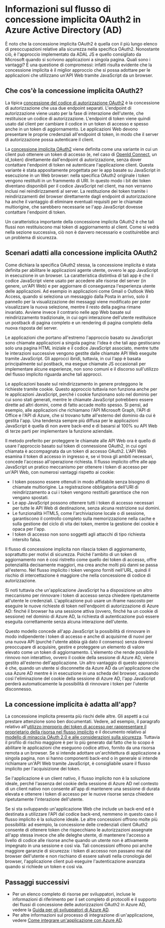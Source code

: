 <properties
   pageTitle="Informazioni sul flusso di concessione implicita OAuth2 in Azure Active Directory | Microsoft Azure"
   description="Altre informazioni su come implementare in Azure Active Directory il flusso di concessione implicita OAuth2 e stabilire se è adatto all'applicazione."
   services="active-directory"
   documentationCenter="dev-center-name"
   authors="vibronet"
   manager="mbaldwin"
   editor=""/>

<tags
   ms.service="active-directory"
   ms.devlang="na"
   ms.topic="article"
   ms.tgt_pltfrm="na"
   ms.workload="identity"
   ms.date="06/01/2016"
   ms.author="vittorib;bryanla"/>

# Informazioni sul flusso di concessione implicita OAuth2 in Azure Active Directory (AD)

È noto che la concessione implicita OAuth2 è quella con il più lungo elenco di preoccupazioni relative alla sicurezza nella specifica OAuth2. Nonostante ciò, è l'approccio implementato da ADAL JS e quello consigliato da Microsoft quando si scrivono applicazioni a singola pagina. Quali sono i vantaggi? È una questione di compromessi: infatti risulta evidente che la concessione implicita è il miglior approccio che si possa adottare per le applicazioni che utilizzano un'API Web tramite JavaScript da un browser.

## Che cos'è la concessione implicita OAuth2?

La tipica [concessione del codice di autorizzazione OAuth2](https://tools.ietf.org/html/rfc6749#section-1.3.1) è la concessione di autorizzazione che usa due endpoint separati. L'endpoint di autorizzazione viene usato per la fase di interazione dell'utente, che restituisce un codice di autorizzazione. L'endpoint di token viene quindi usato dal client per cambiare il codice in un token di accesso e spesso anche in un token di aggiornamento. Le applicazioni Web devono presentare le proprie credenziali all'endpoint di token, in modo che il server di autorizzazione possa autenticare il client.

La [concessione implicita OAuth2](https://tools.ietf.org/html/rfc6749#section-1.3.2) viene definita come una variante in cui un client può ottenere un token di accesso (e, nel caso di [OpenId Connect](http://openid.net/specs/openid-connect-core-1_0.html), un id\_token) direttamente dall'endpoint di autorizzazione, senza dover contattare l'endpoint di token né autenticare l'applicazione client. Questa variante è stata appositamente progettata per le app basate su JavaScript in esecuzione in un Web browser: nella specifica OAuth2 originale i token vengono restituiti in un frammento di URI. In questo modo i bit dei token diventano disponibili per il codice JavaScript nel client, ma non verranno inclusi nei reindirizzamenti al server. La restituzione dei token tramite i reindirizzamenti del browser direttamente dagli endpoint di autorizzazione ha anche il vantaggio di eliminare eventuali requisiti per le chiamate multiorigine, che sarebbero necessarie se l'app JavaScript dovesse contattare l'endpoint di token.

Un caratteristica importante della concessione implicita OAuth2 è che tali flussi non restituiscono mai token di aggiornamento al client. Come si vedrà nella sezione successiva, ciò non è davvero necessario e costituirebbe anzi un problema di sicurezza.

## Scenari adatti alla concessione implicita OAuth2

Come dichiara la specifica OAuth2 stessa, la concessione implicita è stata definita per abilitare le applicazioni agente utente, ovvero le app JavaScript in esecuzione in un browser. La caratteristica distintiva di tali app è che il codice JavaScript viene usato per accedere alle risorse del server (in genere, un'API Web) e per aggiornare di conseguenza l'esperienza utente delle applicazioni. Ad esempio in applicazioni come Gmail o Outlook Web Access, quando si seleziona un messaggio dalla Posta in arrivo, solo il pannello per la visualizzazione dei messaggi viene modificato per poter visualizzare la nuova selezione, mentre il resto della pagina rimane invariato. Avviene invece il contrario nelle app Web basate sul reindirizzamento tradizionale, in cui ogni interazione dell'utente restituisce un postback di pagina completo e un rendering di pagina completo della nuova risposta del server.

Le applicazioni che portano all'estremo l'approccio basato su JavaScript sono chiamate applicazioni a singola pagina: l'idea è che tali app gestiscano solo una pagina HTML iniziale e il codice JavaScript associato, mentre tutte le interazioni successive vengono gestite dalle chiamate API Web eseguite tramite JavaScript. Gli approcci ibridi, tuttavia, in cui l'app è basata principalmente sul postback, ma esegue chiamate JS occasionali per implementare alcune esperienze, non sono comuni e il discorso sull'utilizzo del flusso implicito riguarda anche tali approcci.

Le applicazioni basate sul reindirizzamento in genere proteggono le richieste tramite cookie. Questo approccio tuttavia non funziona anche per le applicazioni JavaScript, perché i cookie funzionano solo nel dominio per cui sono stati generati, mentre le chiamate JavaScript potrebbero essere dirette ad altri domini, come di fatto accade molto spesso. Si pensi, ad esempio, alle applicazioni che richiamano l'API Microsoft Graph, l'API di Office e l'API di Azure, che si trovano tutte all'esterno del dominio da cui è gestita l'app. Una tendenza sempre più diffusa per le applicazioni JavaScript è quella di non avere back-end e di basarsi al 100% su API Web di terze parti per implementare la funzione aziendale.

Il metodo preferito per proteggere le chiamate alle API Web ora è quello di usare l'approccio basato sul token di connessione OAuth2, in cui ogni chiamata è accompagnata da un token di accesso OAuth2. L'API Web esamina il token di accesso in ingresso e, se vi trova gli ambiti necessari, concede l'accesso all'operazione richiesta. Il flusso implicito offre alle app JavaScript un pratico meccanismo per ottenere i token di accesso per un'API Web, con numerosi vantaggi rispetto ai cookie:

- I token possono essere ottenuti in modo affidabile senza bisogno di chiamate multiorigine. La registrazione obbligatoria dell'URI di reindirizzamento a cui i token vengono restituiti garantisce che non vengano spostati.
- Le app JavaScript possono ottenere tutti i token di accesso necessari per tutte le API Web di destinazione, senza alcuna restrizione sui domini.
- Le funzionalità HTML5, come l'archiviazione locale o di sessione, garantiscono il controllo completo sulla memorizzazione nella cache e sulla gestione del ciclo di vita dei token, mentre la gestione dei cookie è opaca per l'app.
- I token di accesso non sono soggetti agli attacchi di tipo richiesta intersito falsa.

Il flusso di concessione implicita non rilascia token di aggiornamento, soprattutto per motivi di sicurezza. Poiché l'ambito di un token di aggiornamento non è così ristretto come quello dei token di accesso, offre potenzialità decisamente maggiori, ma crea anche molti più danni se passa all'esterno. Nel flusso implicito i token vengono forniti nell'URL, quindi il rischio di intercettazione è maggiore che nella concessione di codice di autorizzazione.

Si noti tuttavia che un'applicazione JavaScript ha a disposizione un altro meccanismo per rinnovare i token di accesso senza chiedere ripetutamente all'utente le credenziali. L'applicazione può usare un iframe nascosto per eseguire le nuove richieste di token nell'endpoint di autorizzazione di Azure AD: finché il browser ha una sessione attiva (ovvero, finché ha un cookie di sessione) nel dominio di Azure AD, la richiesta di autenticazione può essere eseguita correttamente senza alcuna interazione dell'utente.

Questo modello concede all'app JavaScript la possibilità di rinnovare in modo indipendente i token di accesso e anche di acquisirne di nuovi per una nuova API (purché l'utente abbia già dato il consenso) senza doversi preoccupare di acquisire, gestire e proteggere un elemento di valore elevato come un token di aggiornamento. L'elemento che rende possibile il rinnovo non interattivo, ovvero il cookie della sessione di Azure AD, viene gestito all'esterno dell'applicazione. Un altro vantaggio di questo approccio è che, quando un utente si disconnette da Azure AD da un'applicazione che usa Azure AD mentre è in esecuzione in una scheda del browser, causando così l'eliminazione del cookie della sessione di Azure AD, l'app JavaScript perderà automaticamente la possibilità di rinnovare i token per l'utente disconnesso.

## La concessione implicita è adatta all'app?

La concessione implicita presenta più rischi delle altre. Gli aspetti a cui prestare attenzione sono ben documentati. Vedere, ad esempio, il paragrafo relativo all'[utilizzo improprio dei token di accesso per rappresentare il proprietario della risorsa nel flusso implicito][OAuth2-Spec-Implicit-Misuse] e il documento relativo al [modello di minaccia OAuth 2.0 e alle considerazioni sulla sicurezza][OAuth2-Threat-Model-And-Security-Implications]. Tuttavia il profilo di rischio maggiore è per lo più generato dal fatto che lo scopo è abilitare le applicazioni che eseguono codice attivo, fornito da una risorsa remota a un browser. Se si intende adottare un'architettura di applicazione a singola pagina, non si hanno componenti back-end o in generale si intende richiamare un'API Web tramite JavaScript, è consigliabile usare il flusso implicito per l'acquisizione dei token.

Se l'applicazione è un client nativo, il flusso implicito non è la soluzione ideale, perché l'assenza del cookie della sessione di Azure AD nel contesto di un client nativo non consente all'app di mantenere una sessione di durata elevata e ottenere i token di accesso per le nuove risorse senza chiedere ripetutamente l'interazione dell'utente.

Se si sta sviluppando un'applicazione Web che include un back-end ed è destinata a utilizzare l'API dal codice back-end, nemmeno in questo caso il flusso implicito è la soluzione ideale. Le altre concessioni offrono molte più possibilità: ad esempio, la concessione delle credenziali client OAuth2 consente di ottenere token che rispecchiano le autorizzazioni assegnate all'app stessa invece che alle deleghe utente, di mantenere l'accesso a livello di codice alle risorse anche quando un utente non è attivamente impegnato in una sessione e così via. Tali concessioni offrono poi anche maggiore garanzie di sicurezza: i token di accesso non passano mai dal browser dell'utente e non rischiano di essere salvati nella cronologia del browser, l'applicazione client può eseguire l'autenticazione avanzata quando si richiede un token e così via.

## Passaggi successivi

- Per un elenco completo di risorse per sviluppatori, incluse le informazioni di riferimento per il set completo di protocolli e il supporto dei flussi di concessione delle autorizzazioni OAuth2 in Azure AD, vedere la [Guida per gli sviluppatori di Azure AD][AAD-Developers-Guide].
- Per altre informazioni sul processo di integrazione di un'applicazione, vedere [Come integrare un'applicazione con Azure AD][ACOM-How-To-Integrate].

<!--Image references-->
[Scenario-Topology]: ./media/active-directory-devhowto-auth-using-any-aad/multi-tenant-aad-components.png

<!--Reference style links in use-->
[AAD-Developers-Guide]: active-directory-developers-guide.md
[ACOM-How-And-Why-Apps-Added-To-AAD]: active-directory-how-applications-are-added.md
[ACOM-How-To-Integrate]: active-directory-how-to-integrate.md
[OAuth2-Spec-Implicit-Misuse]: https://tools.ietf.org/html/rfc6749#section-10.16
[OAuth2-Threat-Model-And-Security-Implications]: https://tools.ietf.org/html/rfc6819

<!---HONumber=AcomDC_0601_2016-->